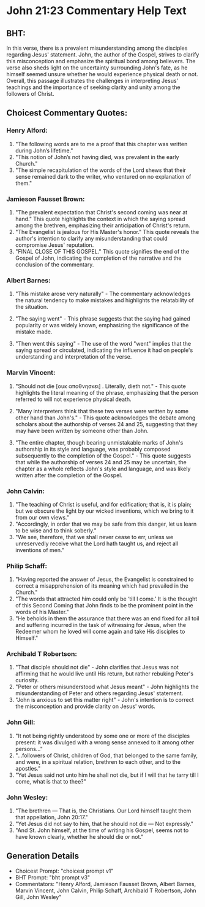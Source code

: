 # John 21:23 Commentary Help Text

## BHT:
In this verse, there is a prevalent misunderstanding among the disciples regarding Jesus' statement. John, the author of the Gospel, strives to clarify this misconception and emphasize the spiritual bond among believers. The verse also sheds light on the uncertainty surrounding John's fate, as he himself seemed unsure whether he would experience physical death or not. Overall, this passage illustrates the challenges in interpreting Jesus' teachings and the importance of seeking clarity and unity among the followers of Christ.

## Choicest Commentary Quotes:
### Henry Alford:
1. "The following words are to me a proof that this chapter was written during John’s lifetime."
2. "This notion of John’s not having died, was prevalent in the early Church."
3. "The simple recapitulation of the words of the Lord shews that their sense remained dark to the writer, who ventured on no explanation of them."

### Jamieson Fausset Brown:
1. "The prevalent expectation that Christ's second coming was near at hand." This quote highlights the context in which the saying spread among the brethren, emphasizing their anticipation of Christ's return.
2. "The Evangelist is jealous for His Master's honor." This quote reveals the author's intention to clarify any misunderstanding that could compromise Jesus' reputation.
3. "FINAL CLOSE OF THIS GOSPEL." This quote signifies the end of the Gospel of John, indicating the completion of the narrative and the conclusion of the commentary.

### Albert Barnes:
1. "This mistake arose very naturally" - The commentary acknowledges the natural tendency to make mistakes and highlights the relatability of the situation.

2. "The saying went" - This phrase suggests that the saying had gained popularity or was widely known, emphasizing the significance of the mistake made.

3. "Then went this saying" - The use of the word "went" implies that the saying spread or circulated, indicating the influence it had on people's understanding and interpretation of the verse.

### Marvin Vincent:
1. "Should not die [ουκ αποθνησκει] . Literally, dieth not." - This quote highlights the literal meaning of the phrase, emphasizing that the person referred to will not experience physical death.

2. "Many interpreters think that these two verses were written by some other hand than John's." - This quote acknowledges the debate among scholars about the authorship of verses 24 and 25, suggesting that they may have been written by someone other than John.

3. "The entire chapter, though bearing unmistakable marks of John's authorship in its style and language, was probably composed subsequently to the completion of the Gospel." - This quote suggests that while the authorship of verses 24 and 25 may be uncertain, the chapter as a whole reflects John's style and language, and was likely written after the completion of the Gospel.

### John Calvin:
1. "The teaching of Christ is useful, and for edification; that is, it is plain; but we obscure the light by our wicked inventions, which we bring to it from our own views."
2. "Accordingly, in order that we may be safe from this danger, let us learn to be wise and to think soberly."
3. "We see, therefore, that we shall never cease to err, unless we unreservedly receive what the Lord hath taught us, and reject all inventions of men."

### Philip Schaff:
1. "Having reported the answer of Jesus, the Evangelist is constrained to correct a misapprehension of its meaning which had prevailed in the Church."
2. "The words that attracted him could only be ‘till I come.’ It is the thought of this Second Coming that John finds to be the prominent point in the words of his Master."
3. "He beholds in them the assurance that there was an end fixed for all toil and suffering incurred in the task of witnessing for Jesus, when the Redeemer whom he loved will come again and take His disciples to Himself."

### Archibald T Robertson:
1. "That disciple should not die" - John clarifies that Jesus was not affirming that he would live until His return, but rather rebuking Peter's curiosity.
2. "Peter or others misunderstood what Jesus meant" - John highlights the misunderstanding of Peter and others regarding Jesus' statement.
3. "John is anxious to set this matter right" - John's intention is to correct the misconception and provide clarity on Jesus' words.

### John Gill:
1. "It not being rightly understood by some one or more of the disciples present: it was divulged with a wrong sense annexed to it among other persons..."
2. "...followers of Christ, children of God, that belonged to the same family, and were, in a spiritual relation, brethren to each other, and to the apostles."
3. "Yet Jesus said not unto him he shall not die, but if I will that he tarry till I come, what is that to thee?"

### John Wesley:
1. "The brethren — That is, the Christians. Our Lord himself taught them that appellation, John 20:17."
2. "Yet Jesus did not say to him, that he should not die — Not expressly."
3. "And St. John himself, at the time of writing his Gospel, seems not to have known clearly, whether he should die or not."


## Generation Details
- Choicest Prompt: "choicest prompt v1"
- BHT Prompt: "bht prompt v3"
- Commentators: "Henry Alford, Jamieson Fausset Brown, Albert Barnes, Marvin Vincent, John Calvin, Philip Schaff, Archibald T Robertson, John Gill, John Wesley"
